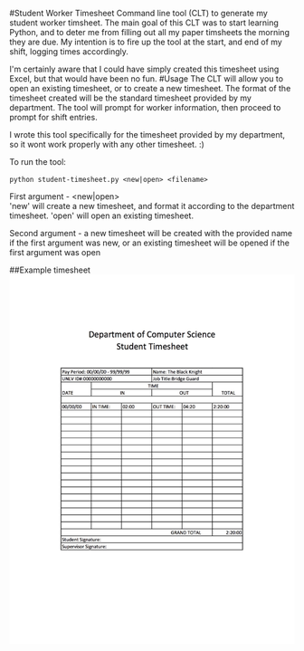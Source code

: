 #Student Worker Timesheet
Command line tool (CLT) to generate my student worker timsheet. The main goal of this CLT was to start learning Python, and to deter me from filling out all my paper timsheets the morning they are due. My intention is to fire up the tool at the start, and end of my shift, logging times accordingly.

I'm certainly aware that I could have simply created this timesheet using Excel, but that would have been no fun.
#Usage
The CLT will allow you to open an existing timesheet, or to create a new timesheet. 
The format of the timesheet created will be the standard timesheet provided by my department. The tool will prompt for worker information, then proceed to prompt for shift entries.  

I wrote this tool specifically for the timesheet provided by my department, so it wont work properly with any other timesheet. :)

To run the tool:

	python student-timesheet.py <new|open> <filename>
	
First argument  - <new|open>  
'new' will create a new timesheet, and format it according to the department timesheet. 'open' will open an existing timesheet.

Second argument - <filename> 
a new timesheet will be created with the provided name if the first argument was new, or an existing timesheet will be opened if the first argument was open 

##Example timesheet 
![Example timesheet](https://raw.githubusercontent.com/joelmacias/student-timesheet/master/sample_timesheet.jpg)
